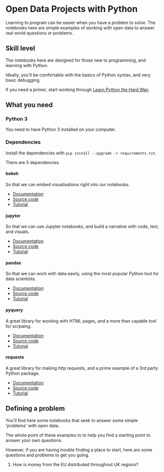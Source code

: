 # Open Data Projects with Python

Learning to program can be easier when you have a problem to solve. The notebooks here are simple examples of working with open data to answer real world questions or problems.

## Skill level

The notebooks here are designed for those new to programming, and learning with Python.

Ideally, you'll be comfortable with the basics of Python syntax, and very basic debugging.

If you need a primer, start working through [Learn Python the Hard Way](http://learnpythonthehardway.org).

## What you need

### Python 3

You need to have Python 3 installed on your computer.

### Dependencies

Install the dependencies with `pip install --upgrade -r requirements.txt`.

There are 5 dependencies.

#### bokeh

So that we can embed visualisations right into our notebooks.

- [Documentation](http://bokeh.pydata.org)
- [Source code](https://github.com/bokeh/bokeh)
- [Tutorial](http://bokeh.pydata.org/en/0.11.1/docs/user_guide/charts.html)

#### jupyter

So that we can use Jupyter notebooks, and build a narrative with code, text, and visuals.

- [Documentation](https://jupyter.readthedocs.io)
- [Source code](https://github.com/jupyter/jupyter)
- [Tutorial]()

#### pandas

So that we can work with data easily, using the most popular Python tool for data scientists.

- [Documentation](http://pandas.pydata.org)
- [Source code](https://github.com/pydata/pandas)
- [Tutorial](http://pandas.pydata.org/pandas-docs/stable/10min.html)

#### pyquery

A great library for working with HTML pages, and a more than capable tool for scrpaing.

- [Documentation](http://pyquery.readthedocs.io)
- [Source code](https://github.com/gawel/pyquery)
- [Tutorial](http://davedash.com/tutorial/pyquery/)

#### requests

A great library for making http requests, and a prime example of a 3rd party Python package.

- [Documentation](http://docs.python-requests.org)
- [Source code](https://github.com/kennethreitz/requests)
- [Tutorial]()

## Defining a problem

You'll find here some notebooks that seek to answer some simple 'problems' with open data.

The whole point of these examples to to help you find a starting point to answer your own questions.

However, if you are having trouble finding a place to start, here are some questions and problems to get you going.

1. How is money from the EU distributed throughout UK regions?

